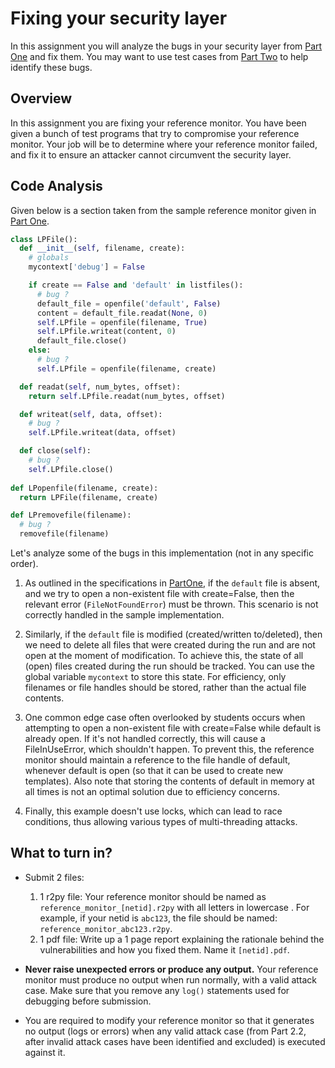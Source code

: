 # Fixing your security layer

In this assignment you will analyze the bugs in your security layer from [Part
One](./DefaultPartOne.md)
and fix them.  You may want to use test cases from [Part
Two](./DefaultPartTwo.md)
to help identify these bugs.  


## Overview

In this assignment you are fixing your reference monitor.  You have been given a
bunch of test programs that try to compromise your reference monitor.  Your job
will be to determine where your reference monitor failed, and fix it to ensure
an attacker cannot circumvent the security layer.

##  Code Analysis 

Given below is a section taken from the sample reference monitor given
in [Part One](./DefaultPartOne.md#a-basic-and-inadequate-defense).

```py
class LPFile():
  def __init__(self, filename, create):
    # globals
    mycontext['debug'] = False

    if create == False and 'default' in listfiles():
      # bug ?
      default_file = openfile('default', False)
      content = default_file.readat(None, 0) 
      self.LPfile = openfile(filename, True)
      self.LPfile.writeat(content, 0)
      default_file.close()
    else:
      # bug ?
      self.LPfile = openfile(filename, create)

  def readat(self, num_bytes, offset):
    return self.LPfile.readat(num_bytes, offset)

  def writeat(self, data, offset):
    # bug ?
    self.LPfile.writeat(data, offset)

  def close(self):
    # bug ?
    self.LPfile.close()
        
def LPopenfile(filename, create):
  return LPFile(filename, create)

def LPremovefile(filename):
  # bug ?
  removefile(filename) 
```

Let's analyze some of the bugs in this implementation (not in any specific order).

1. As outlined in the specifications in [PartOne](./DefaultPartOne.md), if the `default` file is absent,
and we try to open a non-existent file with create=False, then the relevant 
error (`FileNotFoundError`) must be thrown. This scenario is not correctly handled in the sample implementation.

2. Similarly, if the `default` file is modified (created/written to/deleted), then we need to delete all files that were created 
during the run and are not open at the moment of modification. To achieve this, the state of all (open) files created during the 
run should be tracked. You can use the global variable `mycontext` to store this state. For efficiency, only filenames or 
file handles should be stored, rather than the actual file contents.

3. One common edge case often overlooked by students occurs when attempting to open a non-existent file with 
create=False while default is already open. If it's not handled correctly, this will cause a FileInUseError, which 
shouldn't happen. To prevent this, the reference monitor should maintain a reference to the file handle of default, 
whenever default is open (so that it can be used to create new templates). Also note that storing the contents of default 
in memory at all times is not an optimal solution due to efficiency concerns.

4. Finally, this example doesn't use locks, which can lead to race conditions, thus allowing various types of multi-threading attacks.


## What to turn in?

* Submit 2 files:
  1. 1 r2py file: Your reference monitor should be named as `reference_monitor_[netid].r2py` with all
letters in lowercase . For example, if your netid is `abc123`, the file should be named: `reference_monitor_abc123.r2py`.
  2. 1 pdf file: Write up a 1 page report explaining the rationale behind the vulnerabilities and how you fixed them. Name it `[netid].pdf`.

* **Never raise unexpected errors or produce any output.**  Your reference monitor must
produce no output when run normally, with a valid attack case. Make sure that you remove any `log()` statements used for debugging before submission.

* You are required to modify your reference monitor so that it generates no output (logs or errors) when any valid attack case (from Part 2.2, after invalid attack cases have been identified and excluded) is executed against it.

